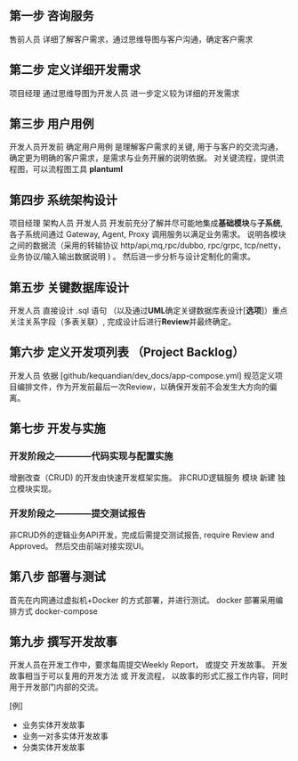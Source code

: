 ## 第一步 咨询服务
售前人员 详细了解客户需求，通过思维导图与客户沟通，确定客户需求

## 第二步 定义详细开发需求
项目经理 通过思维导图为开发人员 进一步定义较为详细的开发需求

## 第三步 用户用例
开发人员开发前 确定用户用例 是理解客户需求的关键, 用于与客户的交流沟通，确定更为明确的客户需求，是需求与业务开展的说明依据。
对关键流程，提供流程图，可以流程图工具 **plantuml**

## 第四步 系统架构设计
项目经理 架构人员 开发人员 开发前充分了解并尽可能地集成**基础模块**与**子系统**, 各子系统间通过 Gateway, Agent, Proxy 调用服务以满足业务需求。 说明各模块之间的数据流（采用的转输协议 http/api,mq,rpc/dubbo, rpc/grpc, tcp/netty， 业务协议/输入输出数据说明 ) 。 然后进一步分析与设计定制化的需求。

## 第五步 关键数据库设计
开发人员 直接设计 .sql 语句 （以及通过**UML**确定关键数据库表设计[**选项**]）重点关注关系字段（多表关联）, 完成设计后进行**Review**并最终确定。

## 第六步 定义开发项列表 （Project Backlog）
开发人员 依据 [github/kequandian/dev_docs/app-compose.yml] 规范定义项目编排文件，作为开发前最后一次Review，以确保开发前不会发生大方向的偏离。

## 第七步 开发与实施
### 开发阶段之————代码实现与配置实施
增删改查（CRUD) 的开发由快速开发框架实施。 非CRUD逻辑服务 模块 新建 独立模块实现。

### 开发阶段之————提交测试报告
非CRUD外的逻辑业务API开发，完成后需提交测试报告, require Review and Approved。 然后交由前端对接实现UI。

## 第八步 部署与测试
首先在内网通过虚拟机+Docker 的方式部署，并进行测试。 docker 部署采用编排方式  docker-compose

## 第九步 撰写开发故事
开发人员在开发工作中，要求每周提交Weekly Report， 或提交 开发故事。
开发故事相当于可以复用的开发方法 或 开发流程， 以故事的形式汇报工作内容，同时用于开发部门内部的交流。

[例] 
- 业务实体开发故事   
- 业务一对多实体开发故事  
- 分类实体开发故事


